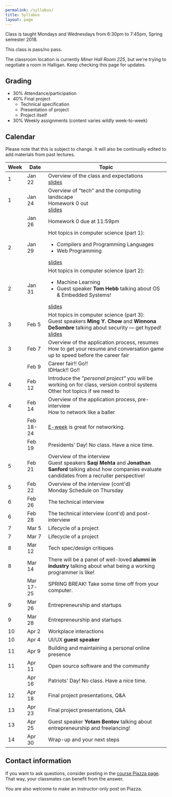 ```yaml
---
permalink: /syllabus/
title: Syllabus
layout: page
---
```


Class is taught Mondays and Wednesdays from 6:30pm to 7:45pm, Spring semester
2018.

This class is pass/no pass.

The classroom location is currently *Miner Hall Room 225*, but we're trying to
negotiate a room in Halligan. Keep checking this page for updates.

## Grading

* 30% Attendance/participation
* 40% Final project
  * Technical specification
  * Presentation of project
  * Project itself
* 30% Weekly assignments (content varies wildly week-to-week)


## Calendar

Please note that this is subject to change. It will also be continually edited
to add materials from past lectures.

<table id="syllabus">
    <thead>
        <tr><th>Week</th><th>Date</th><th>Topic</th></tr>
    </thead>
    <tbody>
        <tr>
            <td>1</td>
            <td>Jan 22</td>
            <td>Overview of the class and expectations
            <br />
            <a href="{{ site.baseurl }}/assets/day_1.pdf">slides</a>
            </td>
        </tr>
        <tr>
            <td>1</td>
            <td>Jan 24</td>
            <td>Overview of "tech" and the computing landscape
            <br />
            Homework 0 out
            <br />
            <a href="{{ site.baseurl }}/assets/day_2.pdf">slides</a>
            </td>
        </tr>
        <tr>
            <td></td>
            <td>Jan 26</td>
            <td>Homework 0 due at 11:59pm</td>
        </tr>
        <tr>
            <td>2</td>
            <td>Jan 29</td>
            <td>Hot topics in computer science (part 1):
            <ul>
             <li>Compilers and Programming Languages</li>
             <li>Web Programming</li>
            </ul>
            <a href="{{ site.baseurl }}/assets/day_3.pdf">slides</a>
            </td>
        </tr>
        <tr>
            <td>2</td>
            <td>Jan 31</td>
            <td>
            Hot topics in computer science (part 2):
            <ul>
             <li>Machine Learning</li>
             <li>Guest speaker <b>Tom Hebb</b> talking about OS &amp; Embedded Systems!</li>
            </ul>
            <a href="{{ site.baseurl }}/assets/day_4.pdf">slides</a>
            </td>
        </tr>
        <tr>
            <td>3</td>
            <td>Feb 5</td>
            <td>Hot topics in computer science (part 3):
            <br />
            Guest speakers <b>Ming Y. Chow</b> and <b>Winnona DeSombre</b>
            talking about security &mdash; get hyped!
            <br />
            <a href="{{ site.baseurl }}/assets/day_5.pdf">slides</a>
            </td>
        </tr>
        <tr>
            <td>3</td>
            <td>Feb 7</td>
            <td>Overview of the application process, resumes
            <br />
            How to get your resume and conversation game up to speed before the
            career fair
            </td>
        </tr>
        <tr>
            <td></td>
            <td>Feb 9</td>
            <td>Career fair!! Go!!<br />
            IDHack!! Go!!</td>
        </tr>
        <tr>
            <td>4</td>
            <td>Feb 12</td>
            <td>Introduce the <i>"personal project"</i> you will be working on
            for class, version control systems
            <br />
            Other hot topics if we need to
            </td>
        </tr>
        <tr>
            <td>4</td>
            <td>Feb 14</td>
            <td>Overview of the application process, pre-interview
            <br />
            How to network like a baller
            </td>
        </tr>
        <tr>
            <td></td>
            <td>Feb 18-24</td>
            <td>
            <a href="http://go.tufts.edu/eweek">E-week</a> is great for
            networking.</td>
        </tr>
        <tr>
            <td></td>
            <td>Feb 19</td>
            <td>Presidents' Day! No class. Have a nice time.</td>
        </tr>
        <tr>
            <td>5</td>
            <td>Feb 21</td>
            <td>Overview of the interview
            <br />
            Guest speakers <b>Saqi Mehta</b> and <b>Jonathan Sanford</b>
            talking about how companies evaluate candidates from a recruiter
            perspective!
            </td>
        </tr>
        <tr>
            <td>5</td>
            <td>Feb 22</td>
            <td>Overview of the interview (cont'd)
            <br />
            Monday Schedule on Thursday</td>
        </tr>
        <tr>
            <td>6</td>
            <td>Feb 26</td>
            <td>The technical interview</td>
        </tr>
        <tr>
            <td>6</td>
            <td>Feb 28</td>
            <td>The technical interview (cont'd) and post-interview</td>
        </tr>
        <tr>
            <td>7</td>
            <td>Mar 5</td>
            <td>Lifecycle of a project</td>
        </tr>
        <tr>
            <td>7</td>
            <td>Mar 7</td>
            <td>Lifecycle of a project</td>
        </tr>
        <tr>
            <td>8</td>
            <td>Mar 12</td>
            <td>Tech spec/design critiques</td>
        </tr>
        <tr>
            <td>8</td>
            <td>Mar 14</td>
            <td>There will be a panel of well-loved <b>alumni in industry</b>
            talking about what being a working programmer is like!
            </td>
        </tr>
        <tr>
            <td></td>
            <td>Mar 17-25</td>
            <td>SPRING BREAK! Take some time off from your computer.</td>
        </tr>
        <tr>
            <td>9</td>
            <td>Mar 26</td>
            <td>Entrepreneurship and startups</td>
        </tr>
        <tr>
            <td>9</td>
            <td>Mar 28</td>
            <td>Entrepreneurship and startups</td>
        </tr>
        <tr>
            <td>10</td>
            <td>Apr 2</td>
            <td>Workplace interactions</td>
        </tr>
        <tr>
            <td>10</td>
            <td>Apr 4</td>
            <td>UI/UX <b>guest speaker</b></td>
        </tr>
        <tr>
            <td>11</td>
            <td>Apr 9</td>
            <td>Building and maintaining a personal online presence</td>
        </tr>
        <tr>
            <td>11</td>
            <td>Apr 11</td>
            <td>Open source software and the community</td>
        </tr>
        <tr>
            <td></td>
            <td>Apr 16</td>
            <td>Patriots' Day! No class. Have a nice time.</td>
        </tr>
        <tr>
            <td>12</td>
            <td>Apr 18</td>
            <td>Final project presentations, Q&amp;A</td>
        </tr>
        <tr>
            <td>13</td>
            <td>Apr 23</td>
            <td>Final project presentations, Q&amp;A</td>
        </tr>
        <tr>
            <td>13</td>
            <td>Apr 25</td>
            <td>Guest speaker <b>Yotam Bentov</b> talking about
            entrepreneurship and freelancing!
            </td>
        </tr>
        <tr>
            <td>14</td>
            <td>Apr 30</td>
            <td>Wrap-up and your next steps</td>
        </tr>
    </tbody>
</table>

## Contact information

If you want to ask questions, consider posting in the [course Piazza
page][piazza]. That way, your classmates can benefit from the answer.

You are also welcome to make an instructor-only post on Piazza.

[piazza]: https://piazza.com/class/jb3yqa4h4rjl8
